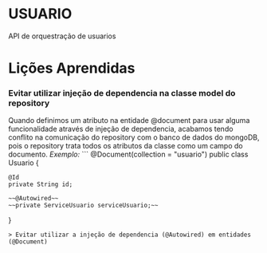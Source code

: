 # USUARIO
API de orquestração de usuarios

# Lições Aprendidas
<h3>Evitar utilizar injeção de dependencia na classe model do repository</h3>
Quando definimos um atributo na entidade @document para usar alguma funcionalidade
através de injeção de dependencia, acabamos tendo conflito na comunicação do repository
com o banco de dados do mongoDB, pois o repository trata todos os atributos da classe 
como um campo do documento.
<i>Exemplo: </i>
```
@Document(collection = "usuario")
public class Usuario {

    @Id
    private String id;

    ~~@Autowired~~
    ~~private ServiceUsuario serviceUsuario;~~

}
```
> Evitar utilizar a injeção de dependencia (@Autowired) em entidades (@Document)